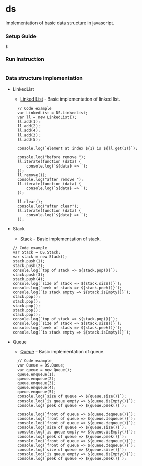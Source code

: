 # ds

Implementation of basic data structure in javascript.

### Setup Guide
```
$ 
```
### Run Instruction 
```

```

### Data structure implementation 
* LinkedList
  * [Linked List](src/linkedlist/ll.js) - Basic implementation of linked list.
  ```
    // Code example
    var LinkedList = DS.LinkedList;
    var ll = new LinkedList();
    ll.add(1);
    ll.add(2);
    ll.add(4);
    ll.add(3);
    ll.add(5);
    
    console.log(`element at index ${1} is ${ll.get(1)}`);
    
    console.log("before remove ");
    ll.iterate(function (data) {
        console.log(`${data} => `);
    });
    ll.remove(1);
    console.log("after remove ");
    ll.iterate(function (data) {
        console.log(`${data} => `);
    });
    
    ll.clear();
    console.log("after clear");
    ll.iterate(function (data) {
        console.log(`${data} => `);
    });
  ```
    
* Stack
  * [Stack](src/stack/stack.js) - Basic implementation of stack.
  ```
  // Code example
  var Stack = DS.Stack;
  var stack = new Stack();
  stack.push(1);
  stack.push(2);
  console.log(`top of stack => ${stack.pop()}`);
  stack.push(3);
  stack.push(4);
  console.log(`size of stack => ${stack.size()}`);
  console.log(`peek of stack => ${stack.peek()}`);
  console.log(`is stack empty => ${stack.isEmpty()}`);
  stack.pop();
  stack.pop();
  stack.pop();
  stack.pop();
  stack.pop();
  console.log(`top of stack => ${stack.pop()}`);
  console.log(`size of stack => ${stack.size()}`);
  console.log(`peek of stack => ${stack.peek()}`);
  console.log(`is stack empty => ${stack.isEmpty()}`);
  ```
* Queue
  * [Queue](src/queue/queue.js) - Basic implementation of queue.
  ```
    // Code example
    var Queue = DS.Queue;
    var queue = new Queue();
    queue.enqueue(1);
    queue.enqueue(2);
    queue.enqueue(3);
    queue.enqueue(4);
    queue.enqueue(5);
    console.log(`size of queue => ${queue.size()}`);
    console.log(`is queue empty => ${queue.isEmpty()}`);
    console.log(`peek of queue => ${queue.peek()}`);
    
    console.log(`front of queue => ${queue.dequeue()}`);
    console.log(`front of queue => ${queue.dequeue()}`);
    console.log(`front of queue => ${queue.dequeue()}`);
    console.log(`size of queue => ${queue.size()}`);
    console.log(`is queue empty => ${queue.isEmpty()}`);
    console.log(`peek of queue => ${queue.peek()}`);
    console.log(`front of queue => ${queue.dequeue()}`);
    console.log(`front of queue => ${queue.dequeue()}`);
    console.log(`size of queue => ${queue.size()}`);
    console.log(`is queue empty => ${queue.isEmpty()}`);
    console.log(`peek of queue => ${queue.peek()}`);
  ```  
  